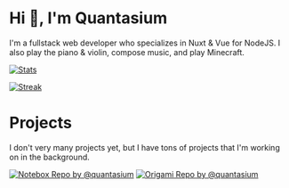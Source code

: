 # Hi 👋, I'm Quantasium

I'm a fullstack web developer who specializes in Nuxt & Vue for NodeJS. I also play the piano & violin, compose music, and play Minecraft.

[<img src="https://github-readme-stats.vercel.app/api?username=quantasium&include_all_commits=true&count_private=true&show_icons=true&line_height=40&title_color=FFFFFF&icon_color=FFFFFF&text_color=FFFFFF&bg_color=45,00DC82,36E4DA,16A79E" alt="Stats"/>](https://github.com/quantasium)
  
[<img src="https://github-readme-streak-stats.herokuapp.com/?user=quantasium&theme=tokyonight" alt="Streak"/>](https://github.com/quantasium)

# Projects

I don't very many projects yet, but I have tons of projects that I'm working on in the background.

[<img src="https://github-readme-stats.vercel.app/api/pin/?username=quantasium&repo=notebox&show_owner=true" alt="Notebox Repo by @quantasium"/>](https://github.com/quantasium/notebox)
[<img src="https://github-readme-stats.vercel.app/api/pin/?username=quantasium&repo=origami&show_owner=true" alt="Origami Repo by @quantasium"/>](https://github.com/quantasium/origami)
